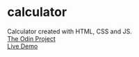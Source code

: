 # calculator
Calculator created with HTML, CSS and JS.  
[The Odin Project](https://www.theodinproject.com/)  
[Live Demo](https://drtierney.github.io/calculator/)
